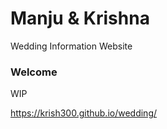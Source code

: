 # Manju & Krishna

Wedding Information Website

### Welcome
WIP

https://krish300.github.io/wedding/
